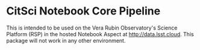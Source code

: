 # CitSci Notebook Core Pipeline

This is intended to be used on the Vera Rubin Observatory's Science Platform (RSP) in the hosted Notebook Aspect at http://data.lsst.cloud. This package will not work in any other environment.